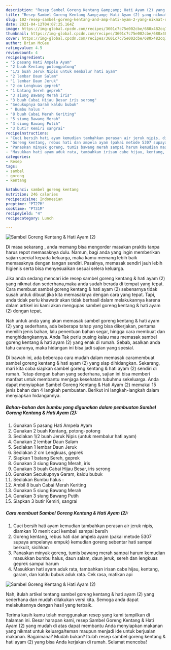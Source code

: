 ```yaml
---
description: "Resep Sambel Goreng Kentang &amp;amp; Hati Ayam (2) yang nikmat dan Mudah Dibuat"
title: "Resep Sambel Goreng Kentang &amp;amp; Hati Ayam (2) yang nikmat dan Mudah Dibuat"
slug: 102-resep-sambel-goreng-kentang-and-amp-hati-ayam-2-yang-nikmat-dan-mudah-dibuat
date: 2021-04-12T04:07:25.164Z
image: https://img-global.cpcdn.com/recipes/3601c7c75e002cbe/680x482cq70/sambel-goreng-kentang-hati-ayam-2-foto-resep-utama.jpg
thumbnail: https://img-global.cpcdn.com/recipes/3601c7c75e002cbe/680x482cq70/sambel-goreng-kentang-hati-ayam-2-foto-resep-utama.jpg
cover: https://img-global.cpcdn.com/recipes/3601c7c75e002cbe/680x482cq70/sambel-goreng-kentang-hati-ayam-2-foto-resep-utama.jpg
author: Brian McGee
ratingvalue: 4.5
reviewcount: 4
recipeingredient:
- "5 pasang Hati Ampela Ayam"
- "2 buah Kentang potongpotong"
- "1/2 buah Jeruk Nipis untuk membalur hati ayam"
- "2 lembar Daun Salam"
- "1 lembar Daun Jeruk"
- "2 cm Lengkuas geprek"
- "1 batang Sereh geprek"
- "3 siung Bawang Merah iris"
- "3 buah Cabai Hijau Besar iris serong"
- "Secukupnya Garam kaldu bubuk"
- " Bumbu halus "
- "8 buah Cabai Merah Keriting"
- "5 siung Bawang Merah"
- "3 siung Bawang Putih"
- "3 butir Kemiri sangrai"
recipeinstructions:
- "Cuci bersih hati ayam kemudian tambahkan perasan air jeruk nipis, diamkan 10 menit cuci kembali sampai bersih"
- "Goreng kentang, rebus hati dan ampela ayam (pakai metode 5307 supaya ampelanya empuk) kemudian goreng sebentar hati sampai berkulit, sisihkan"
- "Panaskan minyak goreng, tumis bawang merah sampai harum kemudian masukkan bumbu halus, daun salam, daun jeruk, sereh dan lengkuas geprek sampai harum"
- "Masukkan hati ayam aduk rata, tambahkan irisan cabe hijau, kentang, garam, dan kaldu bubuk aduk rata. Cek rasa, matikan api"
categories:
- Resep
tags:
- sambel
- goreng
- kentang

katakunci: sambel goreng kentang 
nutrition: 246 calories
recipecuisine: Indonesian
preptime: "PT27M"
cooktime: "PT31M"
recipeyield: "4"
recipecategory: Lunch

---
```



![Sambel Goreng Kentang &amp; Hati Ayam (2)](https://img-global.cpcdn.com/recipes/3601c7c75e002cbe/680x482cq70/sambel-goreng-kentang-hati-ayam-2-foto-resep-utama.jpg)

Di masa  sekarang , anda memang bisa mengorder masakan praktis tanpa harus repot memasaknya dulu. Namun, bagi anda yang ingin memberikan sajian special kepada keluarga, maka kamu memang lebih baik memasaknya dengan tangan sendiri. Pasalnya, memasak sendiri jauh lebih higienis serta bisa menyesuaikan sesuai selera keluarga.

Jika anda sedang mencari ide resep sambel goreng kentang &amp; hati ayam (2) yang nikmat dan sederhana,maka anda sudah berada di tempat yang tepat. Cara membuat sambel goreng kentang &amp; hati ayam (2)  sebenarnya tidak susah untuk dibuat jika kita memasaknya dengan cara yang tepat. Tapi, anda tidak perlu khawatir akan tidak berhasil dalam melakukannya 
karena dalam artikel ini kami akan mengupas sambel goreng kentang &amp; hati ayam (2) dengan tepat.  



Nah untuk anda yang akan memasak sambel goreng kentang &amp; hati ayam (2) yang sederhana, ada beberapa tahap yang bisa dikerjakan, pertama memilih jenis bahan, lalu penentuan bahan segar, hingga cara membuat dan menghidangkannya. Anda Tak perlu pusing kalau mau memasak sambel goreng kentang &amp; hati ayam (2) yang enak di rumah. Sebab, asalkan anda  tahu caranya, maka hidangan ini bisa jadi sajian yang spesial.

Di bawah ini, ada beberapa cara mudah dalam memasak caramembuat sambel goreng kentang &amp; hati ayam (2) yang siap dihidangkan. Sekarang, mari kita coba siapkan sambel goreng kentang &amp; hati ayam (2) sendiri di rumah. Tetap dengan bahan yang sederhana, sajian ini bisa memberi manfaat untuk membantu menjaga kesehatan tubuhmu sekeluarga. Anda dapat menyiapkan Sambel Goreng Kentang &amp; Hati Ayam (2) memakai 15 jenis bahan dan 4 langkah pembuatan. Berikut ini langkah-langkah dalam menyiapkan hidangannya.

<!--inarticleads1-->

##### Bahan-bahan dan bumbu yang digunakan dalam pembuatan Sambel Goreng Kentang &amp; Hati Ayam (2):

1. Gunakan 5 pasang Hati Ampela Ayam
1. Gunakan 2 buah Kentang, potong-potong
1. Sediakan 1/2 buah Jeruk Nipis (untuk membalur hati ayam)
1. Gunakan 2 lembar Daun Salam
1. Sediakan 1 lembar Daun Jeruk
1. Sediakan 2 cm Lengkuas, geprek
1. Siapkan 1 batang Sereh, geprek
1. Gunakan 3 siung Bawang Merah, iris
1. Gunakan 3 buah Cabai Hijau Besar, iris serong
1. Gunakan Secukupnya Garam, kaldu bubuk
1. Sediakan  Bumbu halus :
1. Ambil 8 buah Cabai Merah Keriting
1. Gunakan 5 siung Bawang Merah
1. Gunakan 3 siung Bawang Putih
1. Siapkan 3 butir Kemiri, sangrai




<!--inarticleads2-->

##### Cara membuat Sambel Goreng Kentang &amp; Hati Ayam (2):

1. Cuci bersih hati ayam kemudian tambahkan perasan air jeruk nipis, diamkan 10 menit cuci kembali sampai bersih
1. Goreng kentang, rebus hati dan ampela ayam (pakai metode 5307 supaya ampelanya empuk) kemudian goreng sebentar hati sampai berkulit, sisihkan
1. Panaskan minyak goreng, tumis bawang merah sampai harum kemudian masukkan bumbu halus, daun salam, daun jeruk, sereh dan lengkuas geprek sampai harum
1. Masukkan hati ayam aduk rata, tambahkan irisan cabe hijau, kentang, garam, dan kaldu bubuk aduk rata. Cek rasa, matikan api
<img src="//assets-global.cpcdn.com/assets/icons/button_play-2c75c40dde080a61004c1f40b05d8f140eaff45d7e9e6481dc71c63d2e7c4909.png" alt="Sambel Goreng Kentang &amp; Hati Ayam (2)">



Nah, itulah artikel tentang  sambel goreng kentang &amp; hati ayam (2)  yang sederhana dan mudah dilakukan versi kita. Semoga anda dapat melakukannya dengan hasil yang terbaik. 

Terima kasih kamu telah menggunakan resep yang kami tampilkan di halaman ini. Besar harapan kami, resep  Sambel Goreng Kentang &amp; Hati Ayam (2) yang mudah di atas dapat membantu Anda menyiapkan makanan yang nikmat untuk keluarga/teman maupun menjadi ide untuk berjualan makanan. Bagaimana? Mudah bukan? Itulah resep sambel goreng kentang &amp; hati ayam (2) yang bisa Anda kerjakan di rumah. Selamat mencoba!

